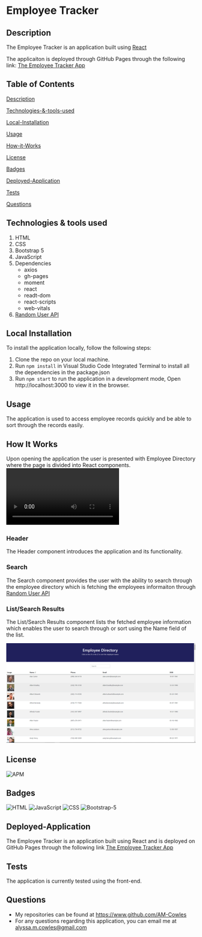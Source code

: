 # Employee Tracker

## Description
The Employee Tracker is an application built using [React](https://reactjs.org/)

The applicaiton is deployed through GitHub Pages through the following link: [The Employee Tracker App](https://employee-tracker-app-01.herokuapp.com/)

## Table of Contents

[Description](#Description)

[Technologies-&-tools-used](#Technologies-&-tools-used)

[Local-Installation](#Local-Installation)

[Usage](#usage)

[How-it-Works](#How-it-Works)

[License](#License)

[Badges](#Badges)

[Deployed-Application](#Deployed-Application)

[Tests](#tests)

[Questions](#questions)

## Technologies & tools used
1. HTML
2. CSS
3. Bootstrap 5
4. JavaScript
5. Dependencies
    * axios
    * gh-pages
    * moment
    * react
    * readt-dom
    * react-scripts
    * web-vitals
6. [Random User API](https://randomuser.me/)

## Local Installation
To install the application locally, follow the following steps:
1. Clone the repo on your local machine.
2. Run `npm install` in Visual Studio Code Integrated Terminal to install all the dependencies in the package.json
3. Run `npm start` to run the application in a development mode, Open http://localhost:3000 to view it in the browser.

## Usage
The application is used to access employee records quickly and be able to sort through the records easily. 

## How It Works
Upon opening the application the user is presented with Employee Directory where the page is divided into React components.
![How It Works](assets/Employee-Directory-how.mp4)

### Header
The Header component introduces the application and its functionality.

### Search
The Search component provides the user with the ability to search through the employee directory which is fetching the employees informaiton through [Random User API](https://randomuser.me/)

### List/Search Results
The List/Search Results component lists the fetched employee information which enables the user to search through or sort using the Name field of the list. 

![Homepage](assets/Employee-Directory-Homepage.png)

## License
![APM](https://img.shields.io/apm/l/README)

## Badges

![HTML](https://img.shields.io/badge/HTML-blue)
![JavaScript](https://img.shields.io/badge/JavaScript-blue)
![CSS](https://img.shields.io/badge/CSS-blue)
![Bootstrap-5](https://img.shields.io/badge/Bootstrap-blue)

## Deployed-Application
The Employee Tracker is an application built using React and is deployed on GitHub Pages through the following link [The Employee Tracker App](https://employee-tracker-app-01.herokuapp.com/)

## Tests
The application is currently tested using the front-end. 

## Questions
* My repositories can be found at https://www.github.com/AM-Cowles
* For any questions regarding this application, you can email me at alyssa.m.cowles@gmail.com